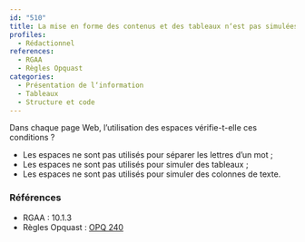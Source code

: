 ```yaml
---
id: "510"
title: La mise en forme des contenus et des tableaux n‘est pas simulées par des espaces.
profiles:
  - Rédactionnel
references:
  - RGAA
  - Règles Opquast
categories:
  - Présentation de l‘information
  - Tableaux
  - Structure et code
---
```


Dans chaque page Web, l’utilisation des espaces vérifie-t-elle ces conditions ?
* Les espaces ne sont pas utilisés pour séparer les lettres d’un mot ;
* Les espaces ne sont pas utilisés pour simuler des tableaux ;
* Les espaces ne sont pas utilisés pour simuler des colonnes de texte.

### Références

*   RGAA : 10.1.3
*   Règles Opquast : [OPQ 240](https://checklists.opquast.com/fr/assurance-qualite-web/les-tableaux-de-donnees-ne-sont-pas-simules-a-laide-de-texte-mis-en-forme)
